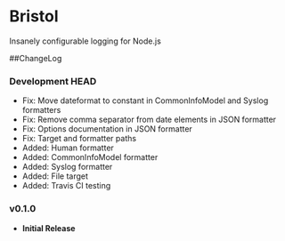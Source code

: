 # Bristol
Insanely configurable logging for Node.js

##ChangeLog

### Development HEAD
- Fix: Move dateformat to constant in CommonInfoModel and Syslog formatters
- Fix: Remove comma separator from date elements in JSON formatter
- Fix: Options documentation in JSON formatter
- Fix: Target and formatter paths
- Added: Human formatter
- Added: CommonInfoModel formatter
- Added: Syslog formatter
- Added: File target
- Added: Travis CI testing

### v0.1.0
- **Initial Release**
